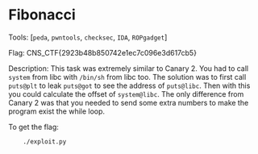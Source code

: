 # Fibonacci

Tools: [`peda`, `pwntools`, `checksec`, `IDA`, `ROPgadget`]

Flag: CNS_CTF{2923b48b850742e1ec7c096e3d617cb5}

Description:
This task was extremely similar to Canary 2.
You had to call `system` from libc with `/bin/sh` from libc too.
The solution was to first call `puts@plt` to leak `puts@got` to see the address of `puts@libc`.
Then with this you could calculate the offset of `system@libc`.
The only difference from Canary 2 was that you needed to send some extra numbers to make the program exist the while loop.

To get the flag:
```
    ./exploit.py
```
